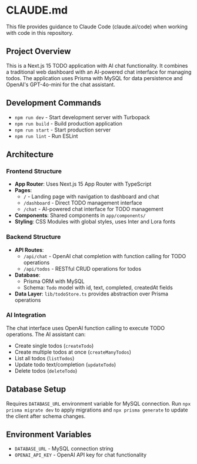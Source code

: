 # CLAUDE.md

This file provides guidance to Claude Code (claude.ai/code) when working with code in this repository.

## Project Overview

This is a Next.js 15 TODO application with AI chat functionality. It combines a traditional web dashboard with an AI-powered chat interface for managing todos. The application uses Prisma with MySQL for data persistence and OpenAI's GPT-4o-mini for the chat assistant.

## Development Commands

- `npm run dev` - Start development server with Turbopack
- `npm run build` - Build production application
- `npm run start` - Start production server  
- `npm run lint` - Run ESLint

## Architecture

### Frontend Structure
- **App Router**: Uses Next.js 15 App Router with TypeScript
- **Pages**: 
  - `/` - Landing page with navigation to dashboard and chat
  - `/dashboard` - Direct TODO management interface
  - `/chat` - AI-powered chat interface for TODO management
- **Components**: Shared components in `app/components/`
- **Styling**: CSS Modules with global styles, uses Inter and Lora fonts

### Backend Structure
- **API Routes**: 
  - `/api/chat` - OpenAI chat completion with function calling for TODO operations
  - `/api/todos` - RESTful CRUD operations for todos
- **Database**: 
  - Prisma ORM with MySQL
  - Schema: `Todo` model with id, text, completed, createdAt fields
- **Data Layer**: `lib/todoStore.ts` provides abstraction over Prisma operations

### AI Integration
The chat interface uses OpenAI function calling to execute TODO operations. The AI assistant can:
- Create single todos (`createTodo`)
- Create multiple todos at once (`createManyTodos`) 
- List all todos (`listTodos`)
- Update todo text/completion (`updateTodo`)
- Delete todos (`deleteTodo`)

## Database Setup

Requires `DATABASE_URL` environment variable for MySQL connection. Run `npx prisma migrate dev` to apply migrations and `npx prisma generate` to update the client after schema changes.

## Environment Variables

- `DATABASE_URL` - MySQL connection string
- `OPENAI_API_KEY` - OpenAI API key for chat functionality